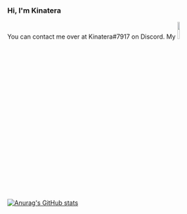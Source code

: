### Hi, I'm Kinatera
You can contact me over at Kinatera#7917 on Discord.
My <img src="https://logodownload.org/wp-content/uploads/2017/11/discord-logo-2-1.png" width=10% height=10%>

[![Anurag's GitHub stats](https://github-readme-stats.vercel.app/api?username=Kinatera&theme=tokyonight)](https://github.com/Kinatera/github-readme-stats)
